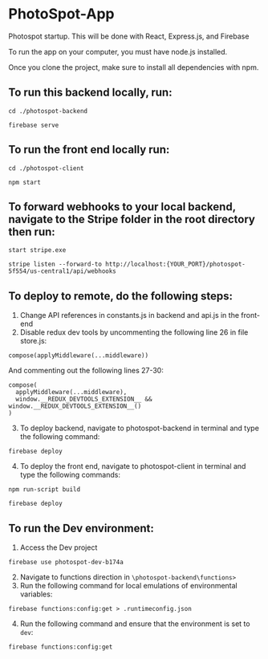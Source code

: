 # PhotoSpot-App

Photospot startup. This will be done with React, Express.js, and Firebase

To run the app on your computer, you must have node.js installed.

Once you clone the project, make sure to install all dependencies with npm.

## **To run this backend locally, run:**
```
cd ./photospot-backend
```
```
firebase serve
```

## **To run the front end locally run:**
```
cd ./photospot-client
```
```
npm start
```

## **To forward webhooks to your local backend, navigate to the Stripe folder in the root directory then run:**
```
start stripe.exe
```
```
stripe listen --forward-to http://localhost:{YOUR_PORT}/photospot-5f554/us-central1/api/webhooks
```

## **To deploy to remote, do the following steps:**
1. Change API references in constants.js in backend and api.js in the front-end
2. Disable redux dev tools by uncommenting the following line 26 in file store.js:
```
compose(applyMiddleware(...middleware))
```
And commenting out the following lines 27-30: 
```
compose(
  applyMiddleware(...middleware),
  window.__REDUX_DEVTOOLS_EXTENSION__ && window.__REDUX_DEVTOOLS_EXTENSION__()
)
 ```
3. To deploy backend, navigate to photospot-backend in terminal and type the following command:
```
firebase deploy
```
4. To deploy the front end, navigate to photospot-client in terminal and type the following commands:
```
npm run-script build
```
```
firebase deploy
```

## **To run the Dev environment:**
1. Access the Dev project
```
firebase use photospot-dev-b174a 
```
2. Navigate to functions direction in ```\photospot-backend\functions>```
3. Run the following command for local emulations of environmental variables:
```
firebase functions:config:get > .runtimeconfig.json
```
4. Run the following command and ensure that the environment is set to ```dev```:
```
firebase functions:config:get
``` 


